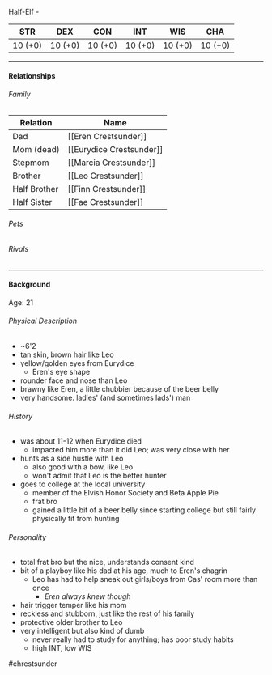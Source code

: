 Half-Elf - <class>

STR | DEX | CON | INT | WIS | CHA
---- | ---- | ---- | ---- | ---- | ----  
10 (+0) | 10 (+0) | 10 (+0) | 10 (+0) | 10 (+0) | 10 (+0) | 

---

#### Relationships
###### Family
	
Relation | Name
------------ | ------------
Dad | [[Eren Crestsunder]] 
Mom (dead) | [[Eurydice Crestsunder]]
Stepmom | [[Marcia Crestsunder]]
Brother | [[Leo Crestsunder]]
Half Brother | [[Finn Crestsunder]]
Half Sister | [[Fae Crestsunder]]

###### Pets

###### Rivals

---

#### Background
Age: 21
	
###### Physical Description
- ~6'2
- tan skin, brown hair like Leo
- yellow/golden eyes from Eurydice
	- Eren's eye shape
- rounder face and nose than Leo
- brawny like Eren, a little chubbier because of the beer belly
- very handsome. ladies' (and sometimes lads') man
	
###### History
- was about 11-12 when Eurydice died
	- impacted him more than it did Leo; was very close with her
- hunts as a side hustle with Leo
	- also good with a bow, like Leo
	- won't admit that Leo is the better hunter
- goes to college at the local university
	- member of the Elvish Honor Society and Beta Apple Pie
	- frat bro
	- gained a little bit of a beer belly since starting college but still fairly physically fit from hunting
	

###### Personality
- total frat bro but the nice, understands consent kind
- bit of a playboy like his dad at his age, much to Eren's chagrin
	- Leo has had to help sneak out girls/boys from Cas' room more than once
		- *Eren always knew though*
- hair trigger temper like his mom
- reckless and stubborn, just like the rest of his family
- protective older brother to Leo
- very intelligent but also kind of dumb
	- never really had to study for anything; has poor study habits
	- high INT, low WIS

#chrestsunder 